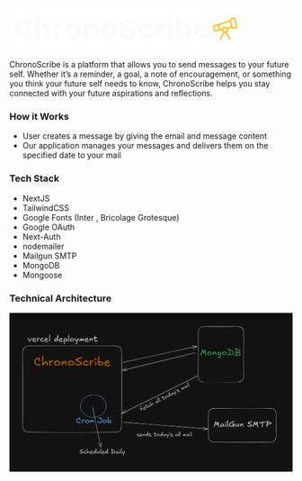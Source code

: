 ![ChronoScribe](./assets/Logo-lg.png)

ChronoScribe is a platform that allows you to send messages to your future self. Whether it’s a reminder, a goal, a note of encouragement, or something you think your future self needs to know, ChronoScribe helps you stay connected with your future aspirations and reflections.

### How it Works

- User creates a message by giving the email and message content
- Our application manages your messages and delivers them on the specified date to your mail

### Tech Stack

- NextJS
- TailwindCSS
- Google Fonts (Inter , Bricolage Grotesque)
- Google OAuth
- Next-Auth
- nodemailer
- Mailgun SMTP
- MongoDB
- Mongoose

### Technical Architecture

![ChronoScribe](./assets/architecture%20.png)
